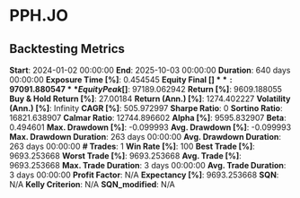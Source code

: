 # PPH.JO

## Backtesting Metrics

**Start**: 2024-01-02 00:00:00
**End**: 2025-10-03 00:00:00
**Duration**: 640 days 00:00:00
**Exposure Time [%]**: 0.454545
**Equity Final [$]**: 97091.880547
**Equity Peak [$]**: 97189.062942
**Return [%]**: 9609.188055
**Buy & Hold Return [%]**: 27.00184
**Return (Ann.) [%]**: 1274.402227
**Volatility (Ann.) [%]**: Infinity
**CAGR [%]**: 505.972997
**Sharpe Ratio**: 0
**Sortino Ratio**: 16821.638907
**Calmar Ratio**: 12744.896602
**Alpha [%]**: 9595.832907
**Beta**: 0.494601
**Max. Drawdown [%]**: -0.099993
**Avg. Drawdown [%]**: -0.099993
**Max. Drawdown Duration**: 263 days 00:00:00
**Avg. Drawdown Duration**: 263 days 00:00:00
**# Trades**: 1
**Win Rate [%]**: 100
**Best Trade [%]**: 9693.253668
**Worst Trade [%]**: 9693.253668
**Avg. Trade [%]**: 9693.253668
**Max. Trade Duration**: 3 days 00:00:00
**Avg. Trade Duration**: 3 days 00:00:00
**Profit Factor**: N/A
**Expectancy [%]**: 9693.253668
**SQN**: N/A
**Kelly Criterion**: N/A
**SQN_modified**: N/A